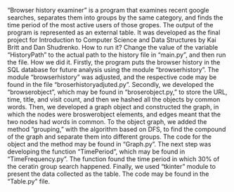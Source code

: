 “Browser history examiner” is a program that examines recent google searches, separates them into groups by the same category, and finds the time period of the most active users of those gropes. The output of the program is represented as an external table. It was developed as the final project for Introduction to Computer Science and Data Structures by Kai Britt and Dan Shudrenko.
How to run it?
Change the value of the variable “HistoryPath” to the actual path to the history file in “main.py”, and then run the file. 
How we did it. 
Firstly, the program puts the browser history in the SQL database for future analysis using the module “browserhistory”. The module “browserhistory” was adjusted, and the respective code may be found in the file “broserhistoryadjuted.py”.
Secondly, we developed the “browserobject”, which may be found in “broserobject.py,” to store the URL, time, title, and visit count, and then we hashed all the objects by common words. 
Then, we developed a graph object and constructed the graph, in which the nodes were broswerobject elements, and edges meant that the two nodes had words in common. To the object graph, we added the method “grouping,” with the algorithm based on DFS, to find the compound of the graph and separate them into different groups. The code for the object and the method may be found in “Graph.py”.
The next step was developing the function “TimePeriod”, which may be found in “TimeFrequency.py”. The function found the time period in which 30% of the ceratin group search happened.
Finally, we used “tkinter” module to present the data collected as the table. The code may be found in the “Table.py” file.
